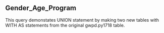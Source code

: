 ## Gender_Age_Program
This query demonstates UNION statement by making two new tables with WITH AS statements from the original gwpd.py1718 table.   
